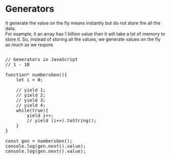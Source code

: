 # Generators 
It generate the value on the fly means instantly but do not store the all the data.<br>
For example, it an array has 1 billion value then it will take a lot of memory to store it. So, instead of storing all the values, we generate values on the fly as much as we require.


<pre>

// Generators in JavaScript
// 1 - 1B

function* numbersGen(){
    let i = 0;

    // yield 1;
    // yield 2;
    // yield 3;
    // yield 4;
    while(true){
        yield i++;
        // yield (i++).toString();
    }
}

const gen = numbersGen();
console.log(gen.next().value);
console.log(gen.next().value);

</pre>
